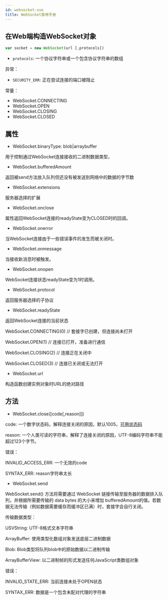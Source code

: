 ```yaml
---
id: websocket-use
title: WebSocket食用手册
---
```


## 在Web端构造WebSocket对象

```js
var socket = new WebSocket(url [,protocols])
```

- `protocols`: 一个协议字符串或一个包含协议字符串的数组

异常：

- `SECURITY_ERR`: 正在尝试连接的端口被阻止

常量：

- WebSocket.CONNECTING
- WebSocket.OPEN
- WebSocket.CLOSING
- WebSocket.CLOSED

## 属性

- WebSocket.binaryType: blob|arraybuffer

用于控制通过WebSocket连接接收的二进制数据类型，

- WebSocket.bufferedAmount

返回被send方法放入队列但还没有被发送到网络中的数据的字节数

- WebSocket.extensions

服务器选择的扩展

- WebSocket.onclose

属性返回WebSocket连接的readyState变为CLOSED时的回调。

- WebSocket.onerror

当WebSocket连接由于一些错误事件的发生而被关闭时。

- WebSocket.onmessage

当接收新消息时被触发。

- WebSocket.onopen

WebSocket连接状态readyState变为1时调用。

- WebSocket.protocol

返回服务器选择的子协议

- WebSocket.readyState

返回WebSocket连接的当前状态

WebSocket.CONNECTING(0) // 套接字已创建，但连接尚未打开

WebSocket.OPEN(1) // 连接已打开，准备进行通信

WebSocket.CLOSING(2) // 连接正在关闭中

WebSocket.CLOSED(3) // 连接已关闭或无法打开


- WebSocket.url

构造函数创建实例对象时URL的绝对路径

## 方法

- WebSocket.close([code[,reason]])

code: 一个数字状态码，解释连接关闭的原因，默认1005，[可用状态码](https://developer.mozilla.org/zh-CN/docs/Web/API/CloseEvent#status_codes)

reason: 一个人类可读的字符串，解释了连接关闭的原因，UTF-8编码字符串不能超过123个字节。

错误：

INVALID_ACCESS_ERR: 一个无效的code

SYNTAX_ERR: reason字符串太长

- WebSocket.send

WebSocket.send() 方法将需要通过 WebSocket 链接传输至服务器的数据排入队列，并根据所需要传输的 data bytes 的大小来增加 bufferedAmount的值。若数据无法传输（例如数据需要缓存而缓冲区已满）时，套接字会自行关闭。


传输数据类型：

USVString: UTF-8格式文本字符串

ArrayBuffer: 使用类型化数组对象发送底层二进制数据

Blob: Blob类型将队列blob中的原始数据以二进制传输

ArrayBufferView: 以二进制帧的形式发送任何JavaScript类数组对象

错误：

INVALID_STATE_ERR: 当前连接未处于OPEN状态

SYNTAX_ERR: 数据是一个包含未配对代理的字符串
